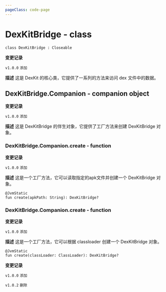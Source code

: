 ```yaml
---
pageClass: code-page
---
```


# DexKitBridge <span class="symbol">- class</span>

```kotlin:no-line-numbers
class DexKitBridge : Closeable
```

**变更记录**

`v1.0.0` `添加`

**描述**
这是 DexKit 的核心类，它提供了一系列的方法来访问 dex 文件中的数据。

## DexKitBridge.Companion <span class="symbol">- companion object</span>

**变更记录**

`v1.0.0` `添加`

**描述**
这是 DexKitBridge 的伴生对象，它提供了工厂方法来创建 DexKitBridge 对象。

### DexKitBridge.Companion.create <span class="symbol">- function</span>

**变更记录**

`v1.0.0` `添加`

**描述**
这是一个工厂方法，它可以读取指定的apk文件并创建一个 DexKitBridge 对象。

```kotlin:no-line-numbers
@JvmStatic
fun create(apkPath: String): DexKitBridge?
```

### DexKitBridge.Companion.create <span class="symbol">- function</span>

**变更记录**

`v1.0.0` `添加`

**描述**
这是一个工厂方法，它可以根据 classloader 创建一个 DexKitBridge 对象。

```kotlin:no-line-numbers
@JvmStatic
fun create(classLoader: ClassLoader): DexKitBridge?
```

**变更记录**

`v1.0.0` `添加`

`v1.0.2` `删除`

